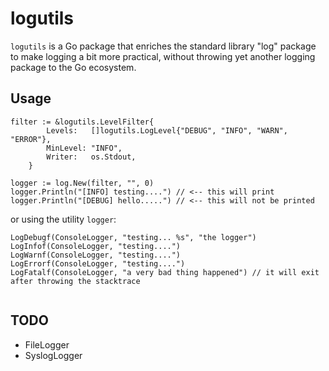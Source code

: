 # logutils

`logutils` is a Go package that enriches the standard library "log" package
to make logging a bit more practical, without throwing yet another logging package to the Go ecosystem.


## Usage

```
filter := &logutils.LevelFilter{
        Levels:   []logutils.LogLevel{"DEBUG", "INFO", "WARN", "ERROR"},
        MinLevel: "INFO",
        Writer:   os.Stdout,
    }

logger := log.New(filter, "", 0)
logger.Println("[INFO] testing....") // <-- this will print
logger.Println("[DEBUG] hello.....") // <-- this will not be printed
```

or using the utility `logger`:

```
LogDebugf(ConsoleLogger, "testing... %s", "the logger") 
LogInfof(ConsoleLogger, "testing....") 
LogWarnf(ConsoleLogger, "testing....") 
LogErrorf(ConsoleLogger, "testing....") 
LogFatalf(ConsoleLogger, "a very bad thing happened") // it will exit after throwing the stacktrace 


```

## TODO

- FileLogger
- SyslogLogger

